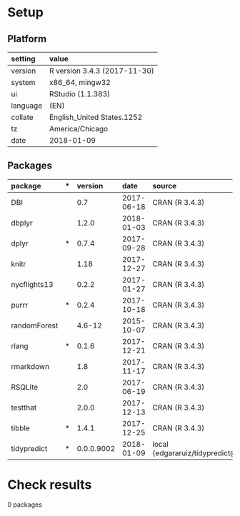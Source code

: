 # Setup

## Platform

|setting  |value                        |
|:--------|:----------------------------|
|version  |R version 3.4.3 (2017-11-30) |
|system   |x86_64, mingw32              |
|ui       |RStudio (1.1.383)            |
|language |(EN)                         |
|collate  |English_United States.1252   |
|tz       |America/Chicago              |
|date     |2018-01-09                   |

## Packages

|package      |*  |version    |date       |source                            |
|:------------|:--|:----------|:----------|:---------------------------------|
|DBI          |   |0.7        |2017-06-18 |CRAN (R 3.4.3)                    |
|dbplyr       |   |1.2.0      |2018-01-03 |CRAN (R 3.4.3)                    |
|dplyr        |*  |0.7.4      |2017-09-28 |CRAN (R 3.4.3)                    |
|knitr        |   |1.18       |2017-12-27 |CRAN (R 3.4.3)                    |
|nycflights13 |   |0.2.2      |2017-01-27 |CRAN (R 3.4.3)                    |
|purrr        |*  |0.2.4      |2017-10-18 |CRAN (R 3.4.3)                    |
|randomForest |   |4.6-12     |2015-10-07 |CRAN (R 3.4.3)                    |
|rlang        |*  |0.1.6      |2017-12-21 |CRAN (R 3.4.3)                    |
|rmarkdown    |   |1.8        |2017-11-17 |CRAN (R 3.4.3)                    |
|RSQLite      |   |2.0        |2017-06-19 |CRAN (R 3.4.3)                    |
|testthat     |   |2.0.0      |2017-12-13 |CRAN (R 3.4.3)                    |
|tibble       |*  |1.4.1      |2017-12-25 |CRAN (R 3.4.3)                    |
|tidypredict  |*  |0.0.0.9002 |2018-01-09 |local (edgararuiz/tidypredict@NA) |

# Check results

0 packages




